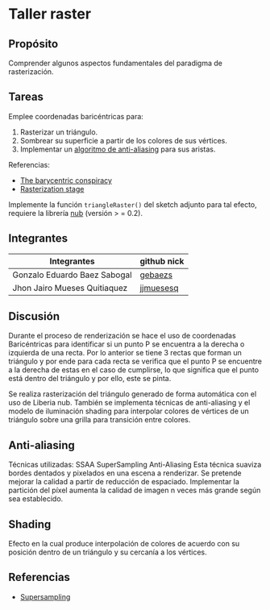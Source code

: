 # Taller raster

## Propósito

Comprender algunos aspectos fundamentales del paradigma de rasterización.

## Tareas

Emplee coordenadas baricéntricas para:

1. Rasterizar un triángulo.
2. Sombrear su superficie a partir de los colores de sus vértices.
3. Implementar un [algoritmo de anti-aliasing](https://www.scratchapixel.com/lessons/3d-basic-rendering/rasterization-practical-implementation/rasterization-practical-implementation) para sus aristas.

Referencias:

* [The barycentric conspiracy](https://fgiesen.wordpress.com/2013/02/06/the-barycentric-conspirac/)
* [Rasterization stage](https://www.scratchapixel.com/lessons/3d-basic-rendering/rasterization-practical-implementation/rasterization-stage)

Implemente la función ```triangleRaster()``` del sketch adjunto para tal efecto, requiere la librería [nub](https://github.com/nakednous/nub/releases) (versión > = 0.2).

## Integrantes

|       Integrantes           |                 github nick                   |
|-----------------------------|-----------------------------------------------|
| Gonzalo Eduardo Baez Sabogal| [gebaezs](https://github.com/gebaezs)         |
| Jhon Jairo Mueses Quitiaquez| [jjmuesesq](https://github.com/jjmuesesq)     |


## Discusión

Durante el proceso de renderización se hace el uso de coordenadas Baricéntricas para identificar si un punto P se encuentra a la derecha o izquierda de una recta. Por lo anterior se tiene 3 rectas que forman un triángulo y por ende para cada recta se verifica que el punto P se encuentre a la derecha de estas en el caso de cumplirse, lo que significa que el punto está dentro del triángulo y por ello, este se pinta.

Se realiza rasterización del triángulo generado de forma automática con el uso de Liberia nub. También se implementa técnicas de anti-aliasing y el modelo de iluminación shading para interpolar colores de vértices de un triángulo sobre una grilla para transición entre colores.

## Anti-aliasing
Técnicas utilizadas: SSAA SuperSampling Anti-Aliasing
Esta técnica suaviza bordes dentados y pixelados en una escena a renderizar.  Se pretende mejorar la calidad a partir de reducción de espaciado. Implementar la partición del píxel aumenta la calidad de imagen n veces más grande según sea establecido.

## Shading
Efecto en la cual produce interpolación de colores de acuerdo con su posición dentro de un triángulo y su cercanía a los vértices.

## Referencias
* [Supersampling](https://en.wikipedia.org/wiki/Supersampling)